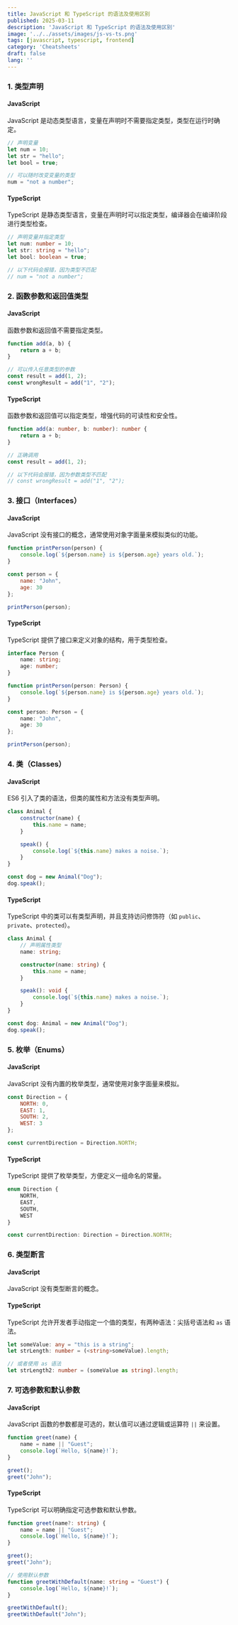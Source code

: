 ```yaml
---
title: JavaScript 和 TypeScript 的语法及使用区别
published: 2025-03-11
description: 'JavaScript 和 TypeScript 的语法及使用区别'
image: '../../assets/images/js-vs-ts.png'
tags: [javascript, typescript, frontend]
category: 'Cheatsheets'
draft: false 
lang: ''
---
```


### 1. 类型声明
#### JavaScript
JavaScript 是动态类型语言，变量在声明时不需要指定类型，类型在运行时确定。
```javascript
// 声明变量
let num = 10;
let str = "hello";
let bool = true;

// 可以随时改变变量的类型
num = "not a number";
```

#### TypeScript
TypeScript 是静态类型语言，变量在声明时可以指定类型，编译器会在编译阶段进行类型检查。
```typescript
// 声明变量并指定类型
let num: number = 10;
let str: string = "hello";
let bool: boolean = true;

// 以下代码会报错，因为类型不匹配
// num = "not a number"; 
```

### 2. 函数参数和返回值类型
#### JavaScript
函数参数和返回值不需要指定类型。
```javascript
function add(a, b) {
    return a + b;
}

// 可以传入任意类型的参数
const result = add(1, 2);
const wrongResult = add("1", "2"); 
```

#### TypeScript
函数参数和返回值可以指定类型，增强代码的可读性和安全性。
```typescript
function add(a: number, b: number): number {
    return a + b;
}

// 正确调用
const result = add(1, 2);

// 以下代码会报错，因为参数类型不匹配
// const wrongResult = add("1", "2"); 
```

### 3. 接口（Interfaces）
#### JavaScript
JavaScript 没有接口的概念，通常使用对象字面量来模拟类似的功能。
```javascript
function printPerson(person) {
    console.log(`${person.name} is ${person.age} years old.`);
}

const person = {
    name: "John",
    age: 30
};

printPerson(person);
```

#### TypeScript
TypeScript 提供了接口来定义对象的结构，用于类型检查。
```typescript
interface Person {
    name: string;
    age: number;
}

function printPerson(person: Person) {
    console.log(`${person.name} is ${person.age} years old.`);
}

const person: Person = {
    name: "John",
    age: 30
};

printPerson(person);
```

### 4. 类（Classes）
#### JavaScript
ES6 引入了类的语法，但类的属性和方法没有类型声明。
```javascript
class Animal {
    constructor(name) {
        this.name = name;
    }

    speak() {
        console.log(`${this.name} makes a noise.`);
    }
}

const dog = new Animal("Dog");
dog.speak();
```

#### TypeScript
TypeScript 中的类可以有类型声明，并且支持访问修饰符（如 `public`、`private`、`protected`）。
```typescript
class Animal {
    // 声明属性类型
    name: string;

    constructor(name: string) {
        this.name = name;
    }

    speak(): void {
        console.log(`${this.name} makes a noise.`);
    }
}

const dog: Animal = new Animal("Dog");
dog.speak();
```

### 5. 枚举（Enums）
#### JavaScript
JavaScript 没有内置的枚举类型，通常使用对象字面量来模拟。
```javascript
const Direction = {
    NORTH: 0,
    EAST: 1,
    SOUTH: 2,
    WEST: 3
};

const currentDirection = Direction.NORTH;
```

#### TypeScript
TypeScript 提供了枚举类型，方便定义一组命名的常量。
```typescript
enum Direction {
    NORTH,
    EAST,
    SOUTH,
    WEST
}

const currentDirection: Direction = Direction.NORTH;
```

### 6. 类型断言
#### JavaScript
JavaScript 没有类型断言的概念。

#### TypeScript
TypeScript 允许开发者手动指定一个值的类型，有两种语法：尖括号语法和 `as` 语法。
```typescript
let someValue: any = "this is a string";
let strLength: number = (<string>someValue).length;

// 或者使用 as 语法
let strLength2: number = (someValue as string).length;
```

### 7. 可选参数和默认参数
#### JavaScript
JavaScript 函数的参数都是可选的，默认值可以通过逻辑或运算符 `||` 来设置。
```javascript
function greet(name) {
    name = name || "Guest";
    console.log(`Hello, ${name}!`);
}

greet(); 
greet("John"); 
```

#### TypeScript
TypeScript 可以明确指定可选参数和默认参数。
```typescript
function greet(name?: string) {
    name = name || "Guest";
    console.log(`Hello, ${name}!`);
}

greet(); 
greet("John"); 

// 使用默认参数
function greetWithDefault(name: string = "Guest") {
    console.log(`Hello, ${name}!`);
}

greetWithDefault(); 
greetWithDefault("John"); 
```
